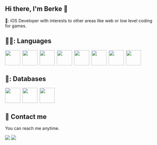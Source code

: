## Hi there, I'm Berke 👋

🔭: iOS Developer with interests to other areas like web or low level coding for games.

## 👨‍💻: Languages
<img height=50 src="https://cdn.jsdelivr.net/gh/devicons/devicon/icons/swift/swift-original.svg"/>&ensp;<img height=50 src="https://seeklogo.com/images/O/objective-c-logo-81746870EF-seeklogo.com.png"/>&ensp;<img height=50 src="https://cdn.jsdelivr.net/gh/devicons/devicon/icons/react/react-original.svg"/>&ensp;<img height=50 src="https://cdn.jsdelivr.net/gh/devicons/devicon/icons/python/python-original.svg"/>&ensp;<img height=50 src="https://cdn.jsdelivr.net/gh/devicons/devicon/icons/csharp/csharp-original.svg"/>&ensp;<img height=50 src="https://cdn.jsdelivr.net/gh/devicons/devicon/icons/cplusplus/cplusplus-original.svg"/>&ensp;<img height=50 src="https://cdn.jsdelivr.net/gh/devicons/devicon/icons/opengl/opengl-original.svg"/>&ensp;<img height=50 src="https://cdn.jsdelivr.net/gh/devicons/devicon/icons/flutter/flutter-original.svg"/>

## 💾: Databases
<img height=50 src="https://cdn.jsdelivr.net/gh/devicons/devicon/icons/firebase/firebase-plain-wordmark.svg"/>&ensp;<img height=50 src="https://cdn.jsdelivr.net/gh/devicons/devicon/icons/mysql/mysql-original.svg"/>&ensp;<img height=50 src="https://cdn.jsdelivr.net/gh/devicons/devicon/icons/django/django-plain.svg"/>&ensp;

## :mega: Contact me
You can reach me anytime.

[![](https://img.shields.io/badge/linkedin-%230077B5.svg?style=for-the-badge&logo=linkedin)](https://www.linkedin.com/in/berketuranlioglu/)
[![](https://img.shields.io/badge/Gmail-D14836?style=for-the-badge&logo=gmail&logoColor=white)](mailto:berketuranlioglu@gmail.com)

